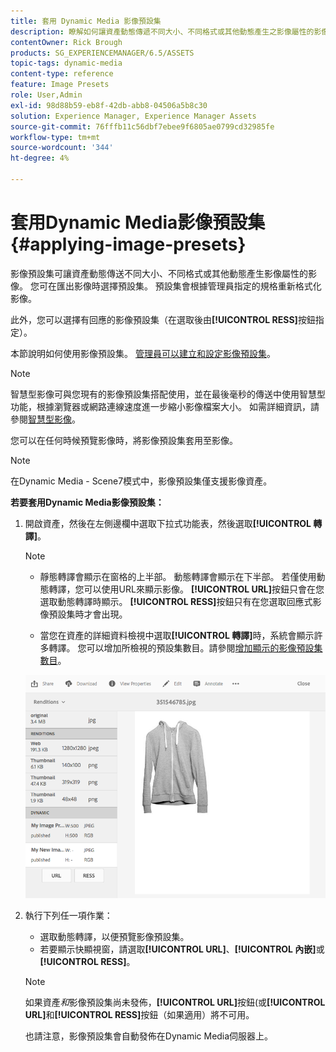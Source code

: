 ```yaml
---
title: 套用 Dynamic Media 影像預設集
description: 瞭解如何讓資產動態傳遞不同大小、不同格式或其他動態產生之影像屬性的影像。
contentOwner: Rick Brough
products: SG_EXPERIENCEMANAGER/6.5/ASSETS
topic-tags: dynamic-media
content-type: reference
feature: Image Presets
role: User,Admin
exl-id: 98d88b59-eb8f-42db-abb8-04506a5b8c30
solution: Experience Manager, Experience Manager Assets
source-git-commit: 76fffb11c56dbf7ebee9f6805ae0799cd32985fe
workflow-type: tm+mt
source-wordcount: '344'
ht-degree: 4%

---
```


# 套用Dynamic Media影像預設集 {#applying-image-presets}

影像預設集可讓資產動態傳送不同大小、不同格式或其他動態產生影像屬性的影像。 您可在匯出影像時選擇預設集。 預設集會根據管理員指定的規格重新格式化影像。

此外，您可以選擇有回應的影像預設集（在選取後由&#x200B;**[!UICONTROL RESS]**&#x200B;按鈕指定）。

本節說明如何使用影像預設集。 [管理員可以建立和設定影像預設集](managing-image-presets.md)。

>[!NOTE]
>
>智慧型影像可與您現有的影像預設集搭配使用，並在最後毫秒的傳送中使用智慧型功能，根據瀏覽器或網路連線速度進一步縮小影像檔案大小。 如需詳細資訊，請參閱[智慧型影像](imaging-faq.md)。

您可以在任何時候預覽影像時，將影像預設集套用至影像。

>[!NOTE]
>
>在Dynamic Media - Scene7模式中，影像預設集僅支援影像資產。

**若要套用Dynamic Media影像預設集：**

1. 開啟資產，然後在左側邊欄中選取下拉式功能表，然後選取&#x200B;**[!UICONTROL 轉譯]**。

   >[!NOTE]
   >
   >* 靜態轉譯會顯示在窗格的上半部。 動態轉譯會顯示在下半部。 若僅使用動態轉譯，您可以使用URL來顯示影像。 **[!UICONTROL URL]**&#x200B;按鈕只會在您選取動態轉譯時顯示。 **[!UICONTROL RESS]**&#x200B;按鈕只有在您選取回應式影像預設集時才會出現。
   >
   >* 當您在資產的詳細資料檢視中選取&#x200B;**[!UICONTROL 轉譯]**&#x200B;時，系統會顯示許多轉譯。 您可以增加所檢視的預設集數目。請參閱[增加顯示的影像預設集數目](managing-image-presets.md#increasing-or-decreasing-the-number-of-image-presets-that-display)。

   ![chlimage_1-208](assets/chlimage_1-208.png)

1. 執行下列任一項作業：

   * 選取動態轉譯，以便預覽影像預設集。
   * 若要顯示快顯視窗，請選取&#x200B;**[!UICONTROL URL]**、**[!UICONTROL 內嵌]**&#x200B;或&#x200B;**[!UICONTROL RESS]**。

   >[!NOTE]
   >
   >如果資產&#x200B;*和*&#x200B;影像預設集尚未發佈，**[!UICONTROL URL]**&#x200B;按鈕(或&#x200B;**[!UICONTROL URL]**&#x200B;和&#x200B;**[!UICONTROL RESS]**&#x200B;按鈕（如果適用）將不可用。
   >
   >也請注意，影像預設集會自動發佈在Dynamic Media伺服器上。

